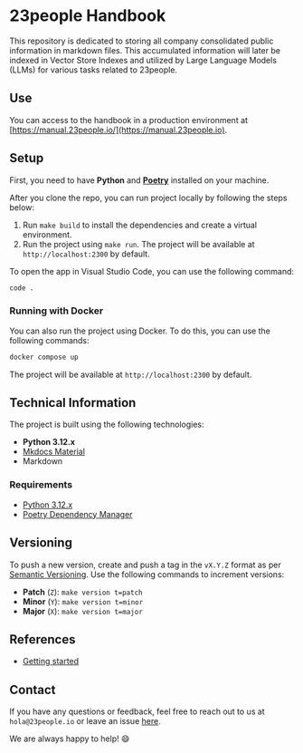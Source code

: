 # 23people Handbook

This repository is dedicated to storing all company consolidated public information in markdown files. This accumulated information will later be indexed in Vector Store Indexes and utilized by Large Language Models (LLMs) for various tasks related to 23people.

## Use

You can access to the handbook in a production environment at [https://manual.23people.io/](https://manual.23people.io).

## Setup

First, you need to have **Python** and **[Poetry](https://python-poetry.org/)** installed on your machine.

After you clone the repo, you can run project locally by following the steps below:

1. Run `make build` to install the dependencies and create a virtual environment.
2. Run the project using `make run`. The project will be available at `http://localhost:2300` by default.

To open the app in Visual Studio Code, you can use the following command:

```bash
code .
```

### Running with Docker

You can also run the project using Docker. To do this, you can use the following commands:

```bash
docker compose up
```

The project will be available at `http://localhost:2300` by default.

## Technical Information

The project is built using the following technologies:

- **Python 3.12.x**
- [Mkdocs Material](https://squidfunk.github.io/mkdocs-material/)
- Markdown

### Requirements

- [Python 3.12.x](https://www.python.org/)
- [Poetry Dependency Manager](https://python-poetry.org/)
  
## Versioning

To push a new version, create and push a tag in the `vX.Y.Z` format as per [Semantic Versioning](https://semver.org/). Use the following commands to increment versions:

- **Patch** (`Z`): `make version t=patch`
- **Minor** (`Y`): `make version t=minor`
- **Major** (`X`): `make version t=major`

## References

- [Getting started](https://squidfunk.github.io/mkdocs-material/getting-started/)

## Contact

If you have any questions or feedback, feel free to reach out to us at `hola@23people.io` or leave an issue [here](https://github.com/23people-io/23people-company-handbook/issues).

We are always happy to help! :smile:
